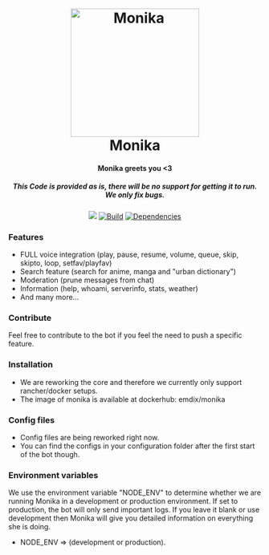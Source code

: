 <h1 align="center">
    <a href="https://discord.gg/JtFFkzk"><img src="https://i.imgur.com/6hUjiER.png" width="256px" alt="Monika"></a>
  <br>
    Monika
  <br>
 </h1>
<h4 align="center">Monika greets you <3</h4>
<h5 align="center">This Code is provided as is, there will be no support for getting it to run. We only fix bugs.</h5>
  <p align="center">
  <a href="https://discord.gg/JtFFkzk"><img src="https://i.imgur.com/81GaSii.png"></a>
  <a href="https://travis-ci.org/weebs-online/Monika" target="_blank"><img src="https://travis-ci.org/weebs-online/Monika.svg?branch=master" alt="Build"></a>
  <a href="https://david-dm.org/weebs-online/monika" target="_blank"><img src="https://david-dm.org/weebs-online/monika/status.svg" alt="Dependencies"></a>
  </p>

### Features
* FULL voice integration (play, pause, resume, volume, queue, skip, skipto, loop, setfav/playfav)
* Search feature (search for anime, manga and "urban dictionary")
* Moderation (prune messages from chat)
* Information (help, whoami, serverinfo, stats, weather)
* And many more...

### Contribute
Feel free to contribute to the bot if you feel the need to push a specific feature.


### Installation
* We are reworking the core and therefore we currently only support rancher/docker setups.
* The image of monika is available at dockerhub: emdix/monika

### Config files
* Config files are being reworked right now.
* You can find the configs in your configuration folder after the first start of the bot though.

### Environment variables
We use the environment variable "NODE_ENV" to determine whether we are running Monika in a development or production environment.
If set to production, the bot will only send important logs. If you leave it blank or use development then Monika will give you detailed information
on everything she is doing.
* NODE_ENV => (development or production).
